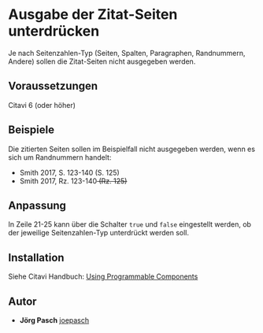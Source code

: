 # Ausgabe der Zitat-Seiten unterdrücken
Je nach Seitenzahlen-Typ (Seiten, Spalten, Paragraphen, Randnummern, Andere) sollen die Zitat-Seiten nicht ausgegeben werden.

## Voraussetzungen
Citavi 6 (oder höher)

## Beispiele
Die zitierten Seiten sollen im Beispielfall nicht ausgegeben werden, wenn es sich um Randnummern handelt:
- Smith 2017, S. 123-140 (S. 125)
- Smith 2017, Rz. 123-140<del> (Rz. 125)</del>

## Anpassung
In Zeile 21-25 kann über die Schalter `true` und `false` eingestellt werden, ob der jeweilige Seitenzahlen-Typ unterdrückt werden soll.

## Installation
Siehe Citavi Handbuch: [Using Programmable Components](https://www.citavi.com/programmable_components)

## Autor

* **Jörg Pasch** [joepasch](https://github.com/joepasch)
